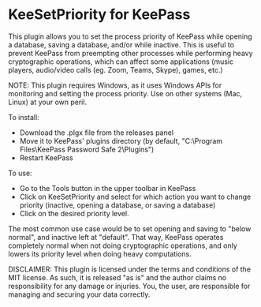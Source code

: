 # KeeSetPriority for KeePass

This plugin allows you to set the process priority of KeePass while opening a database, saving a database, and/or while inactive. This is useful to prevent KeePass from preempting other processes while performing heavy cryptographic operations, which can affect some applications (music players, audio/video calls (eg. Zoom, Teams, Skype), games, etc.)

NOTE: This plugin requires Windows, as it uses Windows APIs for monitoring and setting the process priority. Use on other systems (Mac, Linux) at your own peril.

To install:
* Download the .plgx file from the releases panel
* Move it to KeePass' plugins directory (by default, "C:\Program Files\KeePass Password Safe 2\Plugins")
* Restart KeePass

To use:
* Go to the Tools button in the upper toolbar in KeePass
* Click on KeeSetPriority and select for which action you want to change priority (inactive, opening a database, or saving a database)
* Click on the desired priority level.

The most common use case would be to set opening and saving to "below normal", and inactive left at "default". That way, KeePass operates completely normal when not doing cryptographic operations, and only lowers its priority level when doing heavy computations.

DISCLAIMER: This plugin is licensed under the terms and conditions of the MIT license. As such, it is released "as is" and the author claims no responsibility for any damage or injuries. You, the user, are responsible for managing and securing your data correctly.
